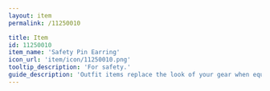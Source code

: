 ```yaml
---
layout: item
permalink: /11250010

title: Item
id: 11250010
item_name: 'Safety Pin Earring'
icon_url: 'item/icon/11250010.png'
tooltip_description: 'For safety.'
guide_description: 'Outfit items replace the look of your gear when equipped.'
---
```

